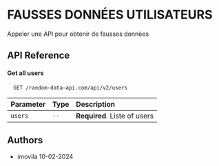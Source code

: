 
# FAUSSES DONNÉES UTILISATEURS

Appeler une API pour obtenir de fausses données


## API Reference

#### Get all users

```http
  GET /random-data-api.com/api/v2/users
```

| Parameter | Type     | Description                |
| :-------- | :------- | :------------------------- |
| `users` | `--` | **Required**. Liste of users |



## Authors

- imovila 10-02-2024
